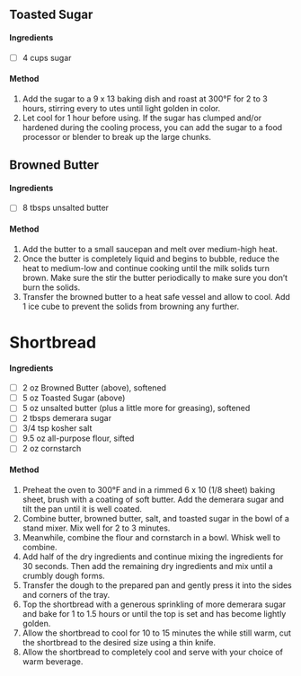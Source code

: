 ## Toasted Sugar

#### Ingredients

- [ ] 4 cups sugar

#### Method

1. Add the sugar to a 9 x 13 baking dish and roast at 300°F for 2 to 3 hours, stirring every  to utes until light golden in color.
2. Let cool for 1 hour before using. If the sugar has clumped and/or hardened during the cooling process, you can add the sugar to a food processor or blender to break up the large chunks.

## Browned Butter

#### Ingredients

- [ ] 8 tbsps unsalted butter

#### Method

1. Add the butter to a small saucepan and melt over medium-high heat.
2. Once the butter is completely liquid and begins to bubble, reduce the heat to medium-low and continue cooking until the milk solids turn brown. Make sure the stir the butter periodically to make sure you don’t burn the solids.
3. Transfer the browned butter to a heat safe vessel and allow to cool. Add 1 ice cube to prevent the solids from browning any further.

<!-- TAG: baking -->
<!-- TAG: bread -->
<!-- TAG: treat -->

# Shortbread

#### Ingredients

- [ ] 2 oz Browned Butter (above), softened
- [ ] 5 oz Toasted Sugar (above)
- [ ] 5 oz unsalted butter (plus a little more for greasing), softened
- [ ] 2 tbsps demerara sugar
- [ ] 3/4 tsp kosher salt
- [ ] 9.5 oz all-purpose flour, sifted
- [ ] 2 oz cornstarch

#### Method

1. Preheat the oven to 300°F and in a rimmed 6 x 10 (1/8 sheet) baking sheet, brush with a coating of soft butter. Add the demerara sugar and tilt the pan until it is well coated.
2. Combine butter, browned butter, salt, and toasted sugar in the bowl of a stand mixer. Mix well for 2 to 3 minutes.
3. Meanwhile, combine the flour and cornstarch in a bowl. Whisk well to combine.
4. Add half of the dry ingredients and continue mixing the ingredients for 30 seconds. Then add the remaining dry ingredients and mix until a crumbly dough forms.
5. Transfer the dough to the prepared pan and gently press it into the sides and corners of the tray.
6. Top the shortbread with a generous sprinkling of more demerara sugar and bake for 1 to 1.5 hours or until the top is set and has become lightly golden.
7. Allow the shortbread to cool for 10 to 15 minutes the while still warm, cut the shortbread to the desired size using a thin knife.
8. Allow the shortbread to completely cool and serve with your choice of warm beverage.
